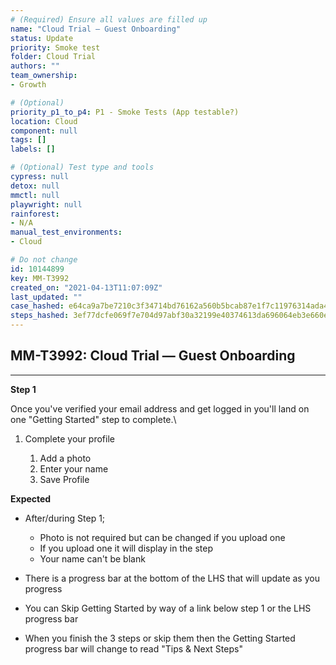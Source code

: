 ```yaml
---
# (Required) Ensure all values are filled up
name: "Cloud Trial — Guest Onboarding"
status: Update
priority: Smoke test
folder: Cloud Trial
authors: ""
team_ownership: 
- Growth

# (Optional)
priority_p1_to_p4: P1 - Smoke Tests (App testable?)
location: Cloud
component: null
tags: []
labels: []

# (Optional) Test type and tools
cypress: null
detox: null
mmctl: null
playwright: null
rainforest: 
- N/A
manual_test_environments: 
- Cloud

# Do not change
id: 10144899
key: MM-T3992
created_on: "2021-04-13T11:07:09Z"
last_updated: ""
case_hashed: e64ca9a7be7210c3f34714bd76162a560b5bcab87e1f7c11976314ada4b515d3c4bb1116ce2c033a35a5f95403cade91
steps_hashed: 3ef77dcfe069f7e704d97abf30a32199e40374613da696064eb3e660eb65293a555fac31d12e34e40c112d2bd5d67afe
---
```


<!-- (Auto-generated) Based on frontmatter's "key" and "name" -->

## MM-T3992: Cloud Trial — Guest Onboarding

---

**Step 1**

Once you've verified your email address and get logged in you'll land on one "Getting Started" step to complete.\\

1. Complete your profile

   1. Add a photo
   2. Enter your name
   3. Save Profile

**Expected**

- After/during Step 1;

  - Photo is not required but can be changed if you upload one
  - If you upload one it will display in the step
  - Your name can't be blank

- There is a progress bar at the bottom of the LHS that will update as you progress

- You can Skip Getting Started by way of a link below step 1 or the LHS progress bar

- When you finish the 3 steps or skip them then the Getting Started progress bar will change to read "Tips & Next Steps"
